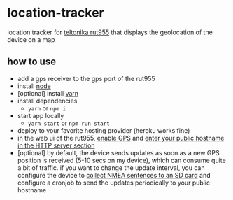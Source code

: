 # location-tracker

location tracker for [teltonika rut955](https://teltonika-networks.com/product/rut955/) that displays the geolocation of the device on a map

## how to use

- add a gps receiver to the gps port of the rut955
- install [node](https://nodejs.org/en/)
- [optional] install [yarn](https://yarnpkg.com/lang/en/)
- install dependencies
  - `yarn` or `npm i`
- start app locally
  - `yarn start` or `npm run start`
- deploy to your favorite hosting provider (heroku works fine)
- in the web ui of the rut955, [enable GPS](https://wiki.teltonika.lt/view/RUT955_GPS) and [enter your public hostname in the HTTP server section](https://wiki.teltonika.lt/view/RUT955_GPS#HTTPS.2FHTTP_Server_Settings)
- [optional] by default, the device sends updates as soon as a new GPS position is received (5-10 secs on my device), which can consume quite a bit of traffic. if you want to change the update interval, you can configure the device to [collect NMEA sentences to an SD card](https://wiki.teltonika.lt/view/RUT955_GPS#NMEA_collecting) and configure a cronjob to send the updates periodically to your public hostname
